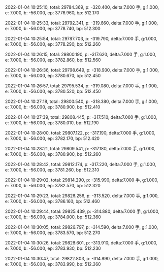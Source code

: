 2022-01-04 10:25:10, total: 29784.369, p: -320.400, delta:7.000 手, g:1.000, e: 7.000, b: -56.000, ep: 3776.960, bp: 512.170

2022-01-04 10:25:33, total: 29792.341, p: -319.660, delta:7.000 手, g:1.000, e: 7.000, b: -56.000, ep: 3778.740, bp: 512.300

2022-01-04 10:25:54, total: 29787.703, p: -319.790, delta:7.000 手, g:1.000, e: 7.000, b: -56.000, ep: 3778.290, bp: 512.260

2022-01-04 10:26:15, total: 29800.190, p: -317.620, delta:7.000 手, g:1.000, e: 7.000, b: -56.000, ep: 3782.860, bp: 512.560

2022-01-04 10:26:36, total: 29798.649, p: -318.930, delta:7.000 手, g:1.000, e: 7.000, b: -56.000, ep: 3780.670, bp: 512.450

2022-01-04 10:26:57, total: 29795.534, p: -319.080, delta:7.000 手, g:1.000, e: 7.000, b: -56.000, ep: 3780.520, bp: 512.450

2022-01-04 10:27:18, total: 29800.540, p: -318.380, delta:7.000 手, g:1.000, e: 7.000, b: -56.000, ep: 3780.900, bp: 512.410

2022-01-04 10:27:39, total: 29808.445, p: -317.510, delta:7.000 手, g:1.000, e: 7.000, b: -56.000, ep: 3780.010, bp: 512.190

2022-01-04 10:28:00, total: 29807.122, p: -317.190, delta:7.000 手, g:1.000, e: 7.000, b: -56.000, ep: 3782.170, bp: 512.420

2022-01-04 10:28:21, total: 29809.541, p: -317.180, delta:7.000 手, g:1.000, e: 7.000, b: -56.000, ep: 3780.900, bp: 512.260

2022-01-04 10:28:42, total: 29812.174, p: -317.220, delta:7.000 手, g:1.000, e: 7.000, b: -56.000, ep: 3781.260, bp: 512.310

2022-01-04 10:29:02, total: 29814.290, p: -315.990, delta:7.000 手, g:1.000, e: 7.000, b: -56.000, ep: 3782.570, bp: 512.320

2022-01-04 10:29:23, total: 29826.256, p: -313.520, delta:7.000 手, g:1.000, e: 7.000, b: -56.000, ep: 3786.160, bp: 512.460

2022-01-04 10:29:44, total: 29825.439, p: -314.880, delta:7.000 手, g:1.000, e: 7.000, b: -56.000, ep: 3784.000, bp: 512.360

2022-01-04 10:30:05, total: 29826.797, p: -314.590, delta:7.000 手, g:1.000, e: 7.000, b: -56.000, ep: 3783.570, bp: 512.270

2022-01-04 10:30:26, total: 29828.601, p: -313.910, delta:7.000 手, g:1.000, e: 7.000, b: -56.000, ep: 3783.930, bp: 512.230

2022-01-04 10:30:47, total: 29822.803, p: -314.890, delta:7.000 手, g:1.000, e: 7.000, b: -56.000, ep: 3783.990, bp: 512.360